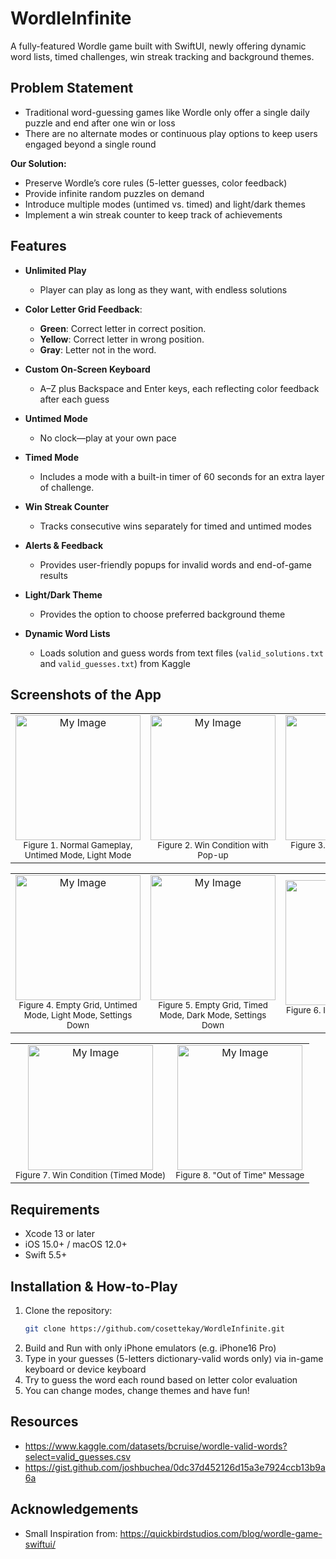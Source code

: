 # WordleInfinite

A fully-featured Wordle game built with SwiftUI, newly offering dynamic word lists, timed challenges, win streak tracking and background themes.

## Problem Statement

- Traditional word-guessing games like Wordle only offer a single daily puzzle and end after one win or loss
- There are no alternate modes or continuous play options to keep users engaged beyond a single round

**Our Solution:**  
- Preserve Wordle’s core rules (5-letter guesses, color feedback)
- Provide infinite random puzzles on demand
- Introduce multiple modes (untimed vs. timed) and light/dark themes
- Implement a win streak counter to keep track of achievements

## Features
- **Unlimited Play**
  - Player can play as long as they want, with endless solutions
  
- **Color Letter Grid Feedback**: 
  - **Green**: Correct letter in correct position.  
  - **Yellow**: Correct letter in wrong position.  
  - **Gray**: Letter not in the word.
  
- **Custom On-Screen Keyboard**
  - A–Z plus Backspace and Enter keys, each reflecting color feedback after each guess

- **Untimed Mode**
  - No clock—play at your own pace

- **Timed Mode**  
  - Includes a mode with a built-in timer of 60 seconds for an extra layer of challenge.

- **Win Streak Counter**  
  - Tracks consecutive wins separately for timed and untimed modes

- **Alerts & Feedback**  
  - Provides user-friendly popups for invalid words and end-of-game results

- **Light/Dark Theme**
  - Provides the option to choose preferred background theme
 
- **Dynamic Word Lists**  
  - Loads solution and guess words from text files (`valid_solutions.txt` and `valid_guesses.txt`) from Kaggle

## Screenshots of the App
<table>
  <tr>
    <td align="center">
      <img
        src="https://github.com/user-attachments/assets/ae995f3f-df15-46c8-b522-4957151c4ace"
        alt="My Image"
        style="width:200px; height:auto; object-fit:cover;"
      /><br>
      <sub>Figure 1. Normal Gameplay, Untimed Mode, Light Mode</sub>
    </td>
    <td align="center">
      <img
        src="https://github.com/user-attachments/assets/b999f74d-480f-4050-8b5e-064f6ab77c3a"
        alt="My Image"
        style="width:200px; height:auto; object-fit:cover;"
      /><br>
      <sub>Figure 2. Win Condition with Pop-up</sub>
    </td>
    <td align="center">
      <img
        src="https://github.com/user-attachments/assets/cff79f63-3d05-4136-9564-bb2bca4314cc" 
        alt="My Image"
        style="width:200px; height:auto; object-fit:cover;"
      /><br>
      <sub>Figure 3. Lose Condition with Pop-up</sub>
    </td>
  </tr>
</table>

<table>
  <tr>
    <td align="center">
      <img
        src="https://github.com/user-attachments/assets/53d72dbc-6542-4a3a-884d-aa495f2cf72e"
        alt="My Image"
        style="width:200px; height:auto; object-fit:cover;"
      /><br>
      <sub>Figure 4. Empty Grid, Untimed Mode, Light Mode, Settings Down</sub>
    </td>
    <td align="center">
      <img
        src="https://github.com/user-attachments/assets/05f8e5d8-d219-4a45-aeef-a19bf0ce9b66"
        alt="My Image"
        style="width:200px; height:auto; object-fit:cover;"
      /><br>
      <sub>Figure 5. Empty Grid, Timed Mode, Dark Mode, Settings Down</sub>
    </td>
    <td align="center">
      <img
        src="https://github.com/user-attachments/assets/565e14b0-347e-4720-900e-61ba7c3ba800"
        alt="My Image"
        style="width:200px; height:auto; object-fit:cover;"
      /><br>
      <sub>Figure 6. Invalid Word Message Error</sub>
    </td>
  </tr>
</table>

<table>
  <tr>
    <td align="center">
      <img
        src="https://github.com/user-attachments/assets/01e3eb5f-7fe1-4e7e-acdf-5605d9166d39"
        alt="My Image"
        style="width:200px; height:auto; object-fit:cover;"
      /><br>
      <sub>Figure 7. Win Condition (Timed Mode) </sub>
    </td>
    <td align="center">
      <img
        src="https://github.com/user-attachments/assets/56c3bcd0-b338-4f90-b8d1-b1f2d1e7dcda"
        alt="My Image"
        style="width:200px; height:auto; object-fit:cover;"
      /><br>
      <sub>Figure 8. "Out of Time" Message </sub>
    </td>
  </tr>
</table>


## Requirements


- Xcode 13 or later  
- iOS 15.0+ / macOS 12.0+  
- Swift 5.5+

## Installation &  How-to-Play

1. Clone the repository:  
   ```bash
   git clone https://github.com/cosettekay/WordleInfinite.git
2. Build and Run with only iPhone emulators (e.g. iPhone16 Pro)
3. Type in your guesses (5-letters dictionary-valid words only) via in-game keyboard or device keyboard
4. Try to guess the word each round based on letter color evaluation
5. You can change modes, change themes and have fun!

## Resources
- https://www.kaggle.com/datasets/bcruise/wordle-valid-words?select=valid_guesses.csv
- https://gist.github.com/joshbuchea/0dc37d452126d15a3e7924ccb13b9a6a

## Acknowledgements
- Small Inspiration from: https://quickbirdstudios.com/blog/wordle-game-swiftui/

